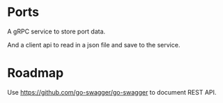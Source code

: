 # Ports

A gRPC service to store port data.

And a client api to read in a json file and save to the service.

# Roadmap

Use https://github.com/go-swagger/go-swagger to document REST API.
